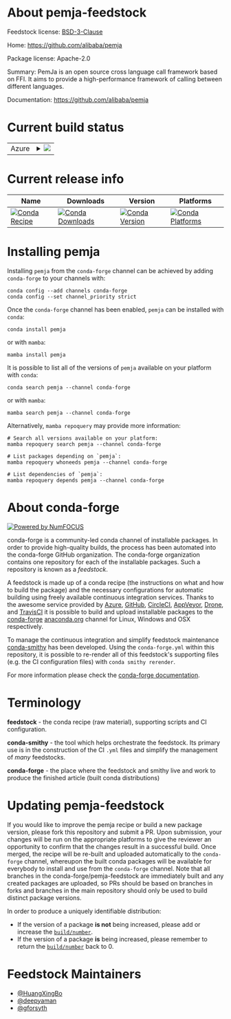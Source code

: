 About pemja-feedstock
=====================

Feedstock license: [BSD-3-Clause](https://github.com/conda-forge/pemja-feedstock/blob/main/LICENSE.txt)

Home: https://github.com/alibaba/pemja

Package license: Apache-2.0

Summary: PemJa is an open source cross language call framework based on FFI. It aims to provide a high-performance framework of calling between different languages.

Documentation: https://github.com/alibaba/pemja

Current build status
====================


<table>
    
  <tr>
    <td>Azure</td>
    <td>
      <details>
        <summary>
          <a href="https://dev.azure.com/conda-forge/feedstock-builds/_build/latest?definitionId=21043&branchName=main">
            <img src="https://dev.azure.com/conda-forge/feedstock-builds/_apis/build/status/pemja-feedstock?branchName=main">
          </a>
        </summary>
        <table>
          <thead><tr><th>Variant</th><th>Status</th></tr></thead>
          <tbody><tr>
              <td>linux_64_python3.10.____cpython</td>
              <td>
                <a href="https://dev.azure.com/conda-forge/feedstock-builds/_build/latest?definitionId=21043&branchName=main">
                  <img src="https://dev.azure.com/conda-forge/feedstock-builds/_apis/build/status/pemja-feedstock?branchName=main&jobName=linux&configuration=linux%20linux_64_python3.10.____cpython" alt="variant">
                </a>
              </td>
            </tr><tr>
              <td>linux_64_python3.11.____cpython</td>
              <td>
                <a href="https://dev.azure.com/conda-forge/feedstock-builds/_build/latest?definitionId=21043&branchName=main">
                  <img src="https://dev.azure.com/conda-forge/feedstock-builds/_apis/build/status/pemja-feedstock?branchName=main&jobName=linux&configuration=linux%20linux_64_python3.11.____cpython" alt="variant">
                </a>
              </td>
            </tr><tr>
              <td>linux_64_python3.8.____cpython</td>
              <td>
                <a href="https://dev.azure.com/conda-forge/feedstock-builds/_build/latest?definitionId=21043&branchName=main">
                  <img src="https://dev.azure.com/conda-forge/feedstock-builds/_apis/build/status/pemja-feedstock?branchName=main&jobName=linux&configuration=linux%20linux_64_python3.8.____cpython" alt="variant">
                </a>
              </td>
            </tr><tr>
              <td>linux_64_python3.9.____73_pypy</td>
              <td>
                <a href="https://dev.azure.com/conda-forge/feedstock-builds/_build/latest?definitionId=21043&branchName=main">
                  <img src="https://dev.azure.com/conda-forge/feedstock-builds/_apis/build/status/pemja-feedstock?branchName=main&jobName=linux&configuration=linux%20linux_64_python3.9.____73_pypy" alt="variant">
                </a>
              </td>
            </tr><tr>
              <td>linux_64_python3.9.____cpython</td>
              <td>
                <a href="https://dev.azure.com/conda-forge/feedstock-builds/_build/latest?definitionId=21043&branchName=main">
                  <img src="https://dev.azure.com/conda-forge/feedstock-builds/_apis/build/status/pemja-feedstock?branchName=main&jobName=linux&configuration=linux%20linux_64_python3.9.____cpython" alt="variant">
                </a>
              </td>
            </tr><tr>
              <td>osx_64_python3.10.____cpython</td>
              <td>
                <a href="https://dev.azure.com/conda-forge/feedstock-builds/_build/latest?definitionId=21043&branchName=main">
                  <img src="https://dev.azure.com/conda-forge/feedstock-builds/_apis/build/status/pemja-feedstock?branchName=main&jobName=osx&configuration=osx%20osx_64_python3.10.____cpython" alt="variant">
                </a>
              </td>
            </tr><tr>
              <td>osx_64_python3.11.____cpython</td>
              <td>
                <a href="https://dev.azure.com/conda-forge/feedstock-builds/_build/latest?definitionId=21043&branchName=main">
                  <img src="https://dev.azure.com/conda-forge/feedstock-builds/_apis/build/status/pemja-feedstock?branchName=main&jobName=osx&configuration=osx%20osx_64_python3.11.____cpython" alt="variant">
                </a>
              </td>
            </tr><tr>
              <td>osx_64_python3.8.____cpython</td>
              <td>
                <a href="https://dev.azure.com/conda-forge/feedstock-builds/_build/latest?definitionId=21043&branchName=main">
                  <img src="https://dev.azure.com/conda-forge/feedstock-builds/_apis/build/status/pemja-feedstock?branchName=main&jobName=osx&configuration=osx%20osx_64_python3.8.____cpython" alt="variant">
                </a>
              </td>
            </tr><tr>
              <td>osx_64_python3.9.____73_pypy</td>
              <td>
                <a href="https://dev.azure.com/conda-forge/feedstock-builds/_build/latest?definitionId=21043&branchName=main">
                  <img src="https://dev.azure.com/conda-forge/feedstock-builds/_apis/build/status/pemja-feedstock?branchName=main&jobName=osx&configuration=osx%20osx_64_python3.9.____73_pypy" alt="variant">
                </a>
              </td>
            </tr><tr>
              <td>osx_64_python3.9.____cpython</td>
              <td>
                <a href="https://dev.azure.com/conda-forge/feedstock-builds/_build/latest?definitionId=21043&branchName=main">
                  <img src="https://dev.azure.com/conda-forge/feedstock-builds/_apis/build/status/pemja-feedstock?branchName=main&jobName=osx&configuration=osx%20osx_64_python3.9.____cpython" alt="variant">
                </a>
              </td>
            </tr>
          </tbody>
        </table>
      </details>
    </td>
  </tr>
</table>

Current release info
====================

| Name | Downloads | Version | Platforms |
| --- | --- | --- | --- |
| [![Conda Recipe](https://img.shields.io/badge/recipe-pemja-green.svg)](https://anaconda.org/conda-forge/pemja) | [![Conda Downloads](https://img.shields.io/conda/dn/conda-forge/pemja.svg)](https://anaconda.org/conda-forge/pemja) | [![Conda Version](https://img.shields.io/conda/vn/conda-forge/pemja.svg)](https://anaconda.org/conda-forge/pemja) | [![Conda Platforms](https://img.shields.io/conda/pn/conda-forge/pemja.svg)](https://anaconda.org/conda-forge/pemja) |

Installing pemja
================

Installing `pemja` from the `conda-forge` channel can be achieved by adding `conda-forge` to your channels with:

```
conda config --add channels conda-forge
conda config --set channel_priority strict
```

Once the `conda-forge` channel has been enabled, `pemja` can be installed with `conda`:

```
conda install pemja
```

or with `mamba`:

```
mamba install pemja
```

It is possible to list all of the versions of `pemja` available on your platform with `conda`:

```
conda search pemja --channel conda-forge
```

or with `mamba`:

```
mamba search pemja --channel conda-forge
```

Alternatively, `mamba repoquery` may provide more information:

```
# Search all versions available on your platform:
mamba repoquery search pemja --channel conda-forge

# List packages depending on `pemja`:
mamba repoquery whoneeds pemja --channel conda-forge

# List dependencies of `pemja`:
mamba repoquery depends pemja --channel conda-forge
```


About conda-forge
=================

[![Powered by
NumFOCUS](https://img.shields.io/badge/powered%20by-NumFOCUS-orange.svg?style=flat&colorA=E1523D&colorB=007D8A)](https://numfocus.org)

conda-forge is a community-led conda channel of installable packages.
In order to provide high-quality builds, the process has been automated into the
conda-forge GitHub organization. The conda-forge organization contains one repository
for each of the installable packages. Such a repository is known as a *feedstock*.

A feedstock is made up of a conda recipe (the instructions on what and how to build
the package) and the necessary configurations for automatic building using freely
available continuous integration services. Thanks to the awesome service provided by
[Azure](https://azure.microsoft.com/en-us/services/devops/), [GitHub](https://github.com/),
[CircleCI](https://circleci.com/), [AppVeyor](https://www.appveyor.com/),
[Drone](https://cloud.drone.io/welcome), and [TravisCI](https://travis-ci.com/)
it is possible to build and upload installable packages to the
[conda-forge](https://anaconda.org/conda-forge) [anaconda.org](https://anaconda.org/)
channel for Linux, Windows and OSX respectively.

To manage the continuous integration and simplify feedstock maintenance
[conda-smithy](https://github.com/conda-forge/conda-smithy) has been developed.
Using the ``conda-forge.yml`` within this repository, it is possible to re-render all of
this feedstock's supporting files (e.g. the CI configuration files) with ``conda smithy rerender``.

For more information please check the [conda-forge documentation](https://conda-forge.org/docs/).

Terminology
===========

**feedstock** - the conda recipe (raw material), supporting scripts and CI configuration.

**conda-smithy** - the tool which helps orchestrate the feedstock.
                   Its primary use is in the construction of the CI ``.yml`` files
                   and simplify the management of *many* feedstocks.

**conda-forge** - the place where the feedstock and smithy live and work to
                  produce the finished article (built conda distributions)


Updating pemja-feedstock
========================

If you would like to improve the pemja recipe or build a new
package version, please fork this repository and submit a PR. Upon submission,
your changes will be run on the appropriate platforms to give the reviewer an
opportunity to confirm that the changes result in a successful build. Once
merged, the recipe will be re-built and uploaded automatically to the
`conda-forge` channel, whereupon the built conda packages will be available for
everybody to install and use from the `conda-forge` channel.
Note that all branches in the conda-forge/pemja-feedstock are
immediately built and any created packages are uploaded, so PRs should be based
on branches in forks and branches in the main repository should only be used to
build distinct package versions.

In order to produce a uniquely identifiable distribution:
 * If the version of a package **is not** being increased, please add or increase
   the [``build/number``](https://docs.conda.io/projects/conda-build/en/latest/resources/define-metadata.html#build-number-and-string).
 * If the version of a package **is** being increased, please remember to return
   the [``build/number``](https://docs.conda.io/projects/conda-build/en/latest/resources/define-metadata.html#build-number-and-string)
   back to 0.

Feedstock Maintainers
=====================

* [@HuangXingBo](https://github.com/HuangXingBo/)
* [@deepyaman](https://github.com/deepyaman/)
* [@gforsyth](https://github.com/gforsyth/)

